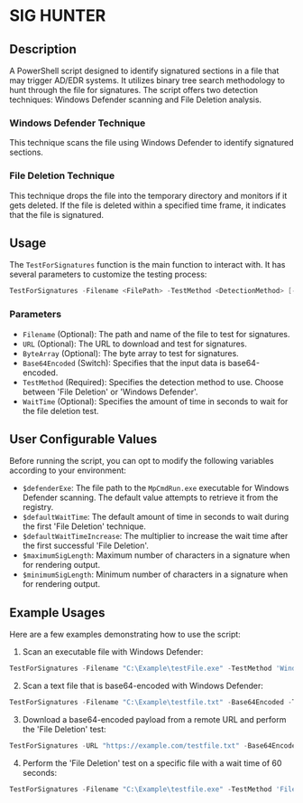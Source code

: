 # SIG HUNTER

## Description
A PowerShell script designed to identify signatured sections in a file that may trigger AD/EDR systems. It utilizes binary tree search methodology to hunt through the file for signatures. The script offers two detection techniques: Windows Defender scanning and File Deletion analysis.

### Windows Defender Technique
This technique scans the file using Windows Defender to identify signatured sections.

### File Deletion Technique
This technique drops the file into the temporary directory and monitors if it gets deleted. If the file is deleted within a specified time frame, it indicates that the file is signatured.

## Usage
The `TestForSignatures` function is the main function to interact with. It has several parameters to customize the testing process:

```powershell
TestForSignatures -Filename <FilePath> -TestMethod <DetectionMethod> [-Base64Encoded] [-WaitTime <Seconds>]
```

### Parameters
- `Filename` (Optional): The path and name of the file to test for signatures.
- `URL` (Optional): The URL to download and test for signatures.
- `ByteArray` (Optional): The byte array to test for signatures.
- `Base64Encoded` (Switch): Specifies that the input data is base64-encoded.
- `TestMethod` (Required): Specifies the detection method to use. Choose between 'File Deletion' or 'Windows Defender'.
- `WaitTime` (Optional): Specifies the amount of time in seconds to wait for the file deletion test.

## User Configurable Values

Before running the script, you can opt to modify the following variables according to your environment:

- `$defenderExe`: The file path to the `MpCmdRun.exe` executable for Windows Defender scanning. The default value attempts to retrieve it from the registry.
- `$defaultWaitTime`: The default amount of time in seconds to wait during the first 'File Deletion' technique.
- `$defaultWaitTimeIncrease`: The multiplier to increase the wait time after the first successful 'File Deletion'.
- `$maximumSigLength`: Maximum number of characters in a signature when for rendering output.
- `$minimumSigLength`: Minimum number of characters in a signature when for rendering output.

## Example Usages

Here are a few examples demonstrating how to use the script:

1. Scan an executable file with Windows Defender:

```powershell
TestForSignatures -Filename "C:\Example\testFile.exe" -TestMethod 'Windows Defender'
```

2. Scan a text file that is base64-encoded with Windows Defender:

```powershell
TestForSignatures -Filename "C:\Example\testfile.txt" -Base64Encoded -TestMethod 'Windows Defender'
```

3. Download a base64-encoded payload from a remote URL and perform the 'File Deletion' test:

```powershell
TestForSignatures -URL "https://example.com/testfile.txt" -Base64Encoded
```

4. Perform the 'File Deletion' test on a specific file with a wait time of 60 seconds:

```powershell
TestForSignatures -Filename "C:\Example\testfile.exe" -TestMethod 'File Deletion' -WaitTime 60
```
